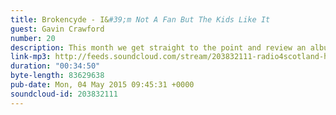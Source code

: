 ```yaml
---
title: Brokencyde - I&#39;m Not A Fan But The Kids Like It
guest: Gavin Crawford
number: 20
description: This month we get straight to the point and review an album considered by some as &quot;objectively bad music&quot;; Brokencyde&#39;s debut album &quot;I&#39;m Not A Fan But The Kids Like It&quot;. Is Crunkcore what the kids are listening to? And if so, is that a good thing? So many questions...
link-mp3: http://feeds.soundcloud.com/stream/203832111-radio4scotland-hmm-interesting-choice-ep20-brokencyde-im-not-a-fan-but-the-kids-like-it.mp3
duration: "00:34:50"
byte-length: 83629638
pub-date: Mon, 04 May 2015 09:45:31 +0000
soundcloud-id: 203832111
---
```

